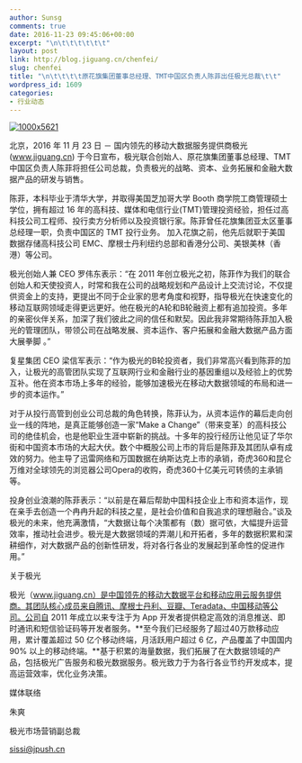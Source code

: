 ```yaml
---
author: Sunsg
comments: true
date: 2016-11-23 09:45:06+00:00
excerpt: "\n\t\t\t\t\t\t"
layout: post
link: http://blog.jiguang.cn/chenfei/
slug: chenfei
title: "\n\t\t\t\t原花旗集团董事总经理、TMT中国区负责人陈菲出任极光总裁\t\t"
wordpress_id: 1609
categories:
- 行业动态
---
```



				

[![1000x5621](http://blog.jiguang.cn/wp-content/uploads/2016/11/1000x5621.jpg)](http://blog.jiguang.cn/wp-content/uploads/2016/11/1000x5621.jpg)




北京，2016 年 11 月 23 日 － 国内领先的移动大数据服务提供商极光(www.jiguang.cn) 于今日宣布，极光联合创始人、原花旗集团董事总经理、TMT中国区负责人陈菲将担任公司总裁，负责极光的战略、资本、业务拓展和金融大数据产品的研发与销售。




陈菲，本科毕业于清华大学，并取得美国芝加哥大学 Booth 商学院工商管理硕士学位，拥有超过 16 年的高科技、媒体和电信行业(TMT)管理投资经验，担任过高科技公司工程师、投行卖方分析师以及投资银行家。陈菲曾任花旗集团亚太区董事总经理一职，负责中国区的 TMT 投行业务。 加入花旗之前，他先后就职于美国数据存储高科技公司 EMC、摩根士丹利纽约总部和香港分公司、美银美林（香港）等公司。




极光创始人兼 CEO 罗伟东表示：“在 2011 年创立极光之初，陈菲作为我们的联合创始人和天使投资人，时常和我在公司的战略规划和产品设计上交流讨论，不仅提供资金上的支持，更提出不同于企业家的思考角度和视野，指导极光在快速变化的移动互联网领域走得更远更好。他在极光的A轮和B轮融资上都有追加投资。多年的亲密伙伴关系，加深了我们彼此之间的信任和默契。因此我非常期待陈菲加入极光的管理团队，带领公司在战略发展、资本运作、客户拓展和金融大数据产品方面大展拳脚 。”




复星集团 CEO 梁信军表示：“作为极光的B轮投资者，我们非常高兴看到陈菲的加入，让极光的高管团队实现了互联网行业和金融行业的基因重组以及经验上的优势互补。他在资本市场上多年的经验，能够加速极光在移动大数据领域的布局和进一步的资本运作。”




对于从投行高管到创业公司总裁的角色转换，陈菲认为，从资本运作的幕后走向创业一线的阵地，是真正能够创造一家“Make a Change”（带来变革）的高科技公司的绝佳机会，也是他职业生涯中崭新的挑战。十多年的投行经历让他见证了华尔街和中国资本市场的大起大伏。数个中概股公司上市的背后是陈菲及其团队卓有成效的努力。他主导了迅雷网络和万国数据在纳斯达克上市的承销，奇虎360和昆仑万维对全球领先的浏览器公司Opera的收购，奇虎360十亿美元可转债的主承销等。




投身创业浪潮的陈菲表示：“以前是在幕后帮助中国科技企业上市和资本运作，现在亲手去创造一个冉冉升起的科技之星，是社会价值和自我追求的理想融合。”谈及极光的未来，他充满激情，“大数据让每个决策都有（数）据可依，大幅提升运营效率，推动社会进步。极光是大数据领域的弄潮儿和开拓者，多年的数据积累和深耕细作，对大数据产品的创新性研发，将对各行各业的发展起到革命性的促进作用。”




关于极光




极光（www.jiguang.cn）是中国领先的移动大数据平台和移动应用云服务提供商。其团队核心成员来自腾讯、摩根士丹利、豆瓣、Teradata、中国移动等公司。公司自 2011 年成立以来专注于为 App 开发者提供稳定高效的消息推送、即时通讯和短信验证码等开发者服务。**至今我们已经服务了超过40万款移动应用，累计覆盖超过 50 亿个移动终端，月活跃用户超过 6 亿，产品覆盖了中国国内 90% 以上的移动终端。**基于积累的海量数据，我们拓展了在大数据领域的产品，包括极光广告服务和极光数据服务。极光致力于为各行各业节约开发成本，提高运营效率，优化业务决策。




媒体联络




朱爽




极光市场营销副总裁




sissi@jpush.cn

		
